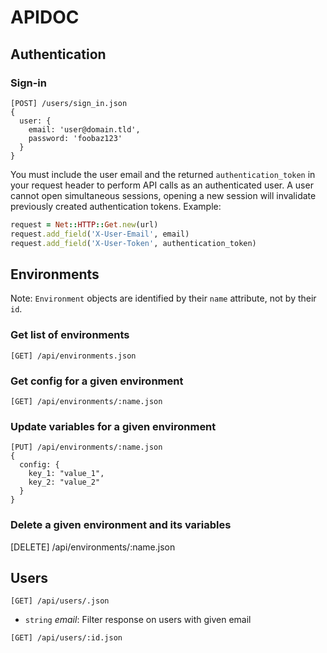 # APIDOC

## Authentication

### Sign-in

```
[POST] /users/sign_in.json
{
  user: {
    email: 'user@domain.tld',
    password: 'foobaz123'
  }
}
```

You must include the user email and the returned `authentication_token` in your
request header to perform API calls as an authenticated user. A user cannot open
simultaneous sessions, opening a new session will invalidate previously created
authentication tokens. Example:

```ruby
request = Net::HTTP::Get.new(url)
request.add_field('X-User-Email', email)
request.add_field('X-User-Token', authentication_token)
```

## Environments

Note: `Environment` objects are identified by their `name` attribute, not by
their `id`.

### Get list of environments

`[GET] /api/environments.json`

### Get config for a given environment

`[GET] /api/environments/:name.json`

### Update variables for a given environment

```
[PUT] /api/environments/:name.json
{
  config: {
    key_1: "value_1",
    key_2: "value_2"
  }
}
```

### Delete a given environment and its variables

[DELETE] /api/environments/:name.json

## Users

`[GET] /api/users/.json`

 - `string` *email*: Filter response on users with given email

`[GET] /api/users/:id.json`
